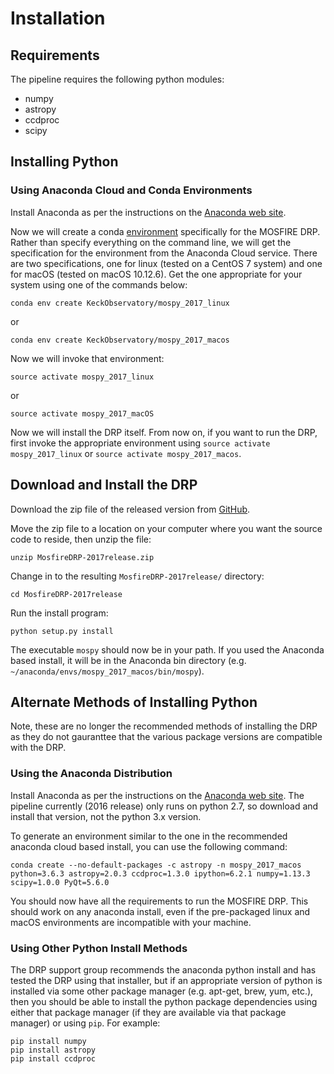 # Installation

## Requirements

The pipeline requires the following python modules:

* numpy
* astropy
* ccdproc
* scipy

## Installing Python

### Using Anaconda Cloud and Conda Environments

Install Anaconda as per the instructions on the [Anaconda web site](https://www.continuum.io/downloads).

Now we will create a conda [environment](https://conda.io/docs/user-guide/tasks/manage-environments.html) specifically for the MOSFIRE DRP.  Rather than specify everything on the command line, we will get the specification for the environment from the Anaconda Cloud service.  There are two specifications, one for linux (tested on a CentOS 7 system) and one for macOS (tested on macOS 10.12.6).  Get the one appropriate for your system using one of the commands below:

    conda env create KeckObservatory/mospy_2017_linux

or

    conda env create KeckObservatory/mospy_2017_macos

Now we will invoke that environment:

    source activate mospy_2017_linux

or

    source activate mospy_2017_macOS

Now we will install the DRP itself.  From now on, if you want to run the DRP, first invoke the appropriate environment using `source activate mospy_2017_linux` or `source activate mospy_2017_macos`.


## Download and Install the DRP

Download the zip file of the released version from [GitHub](https://github.com/Keck-DataReductionPipelines/MosfireDRP/releases/download/Release2017/MosfireDRP-2017release.zip).

Move the zip file to a location on your computer where you want the source code to reside, then unzip the file:

    unzip MosfireDRP-2017release.zip

Change in to the resulting ```MosfireDRP-2017release/``` directory:

    cd MosfireDRP-2017release

Run the install program:

    python setup.py install

The executable `mospy` should now be in your path.  If you used the Anaconda based install, it will be in the Anaconda bin directory (e.g. `~/anaconda/envs/mospy_2017_macos/bin/mospy`).


## Alternate Methods of Installing Python

Note, these are no longer the recommended methods of installing the DRP as they do not gauranttee that the various package versions are compatible with the DRP.

### Using the Anaconda Distribution

Install Anaconda as per the instructions on the [Anaconda web site](https://www.continuum.io/downloads).  The pipeline currently (2016 release) only runs on python 2.7, so download and install that version, not the python 3.x version.

To generate an environment similar to the one in the recommended anaconda cloud based install, you can use the following command:

```
conda create --no-default-packages -c astropy -n mospy_2017_macos python=3.6.3 astropy=2.0.3 ccdproc=1.3.0 ipython=6.2.1 numpy=1.13.3 scipy=1.0.0 PyQt=5.6.0
```

You should now have all the requirements to run the MOSFIRE DRP.  This should work on any anaconda install, even if the pre-packaged linux and macOS environments are incompatible with your machine.

### Using Other Python Install Methods

The DRP support group recommends the anaconda python install and has tested the DRP using that installer, but if an appropriate version of python is installed via some other package manager (e.g. apt-get, brew, yum, etc.), then you should be able to install the python package dependencies using either that package manager (if they are available via that package manager) or using `pip`.  For example:

    pip install numpy
    pip install astropy
    pip install ccdproc


